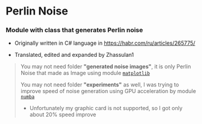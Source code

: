 # Perlin Noise

### Module with class that generates Perlin noise

- Originally written in C# language in https://habr.com/ru/articles/265775/

- Translated, edited and expanded by Zhassulan1


>You may not need folder __"generated noise images"__, it is only Perlin Noise that made as Image using module [`matplotlib`](https://matplotlib.org/)
>
>You may not need folder __"experiments"__ as well, I was trying to improve speed of noise generation using GPU acceleration by module [`numba`](https://numba.pydata.org/)
>- Unfortunately my graphic card is not supported, so I got only about 20% speed improve 